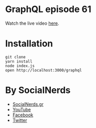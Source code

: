 # GraphQL episode 61
Watch the live video [here](https://youtu.be/B5QPiOlQcjY).

# Installation
```
git clone
yarn install
node index.js
open http://localhost:3000/graphql
```

# By SocialNerds
* [SocialNerds.gr](https://www.socialnerds.gr/)
* [YouTube](https://www.youtube.com/SocialNerdsGR)
* [Facebook](https://www.facebook.com/SocialNerdsGR)
* [Twitter](https://twitter.com/socialnerdsgr)

